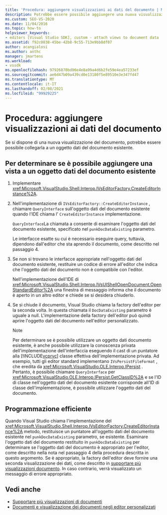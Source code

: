 ```yaml
---
title: 'Procedura: aggiungere visualizzazioni ai dati del documento | Microsoft Docs'
description: Potrebbe essere possibile aggiungere una nuova visualizzazione documento a un oggetto dati documento esistente. Utilizzare questa procedura per determinare se è possibile alleghi la visualizzazione.
ms.custom: SEO-VS-2020
ms.date: 11/04/2016
ms.topic: how-to
helpviewer_keywords:
- editors [Visual Studio SDK], custom - attach views to document data
ms.assetid: f92c0838-45be-42b8-9c55-713e9bb8df07
author: acangialosi
ms.author: anthc
manager: jmartens
ms.workload:
- vssdk
ms.openlocfilehash: 97926070bd06e4e8a99a4d6b2fe59e4ea57233ef
ms.sourcegitcommit: ae6d47b09a439cd0e13180f5e89510e3e347fd47
ms.translationtype: MT
ms.contentlocale: it-IT
ms.lasthandoff: 02/08/2021
ms.locfileid: "99929225"
---
```

# <a name="how-to-attach-views-to-document-data"></a>Procedura: aggiungere visualizzazioni ai dati del documento
Se si dispone di una nuova visualizzazione del documento, potrebbe essere possibile collegarla a un oggetto dati del documento esistente.

## <a name="to-determine-if-you-can-attach-a-view-to-an-existing-document-data-object"></a>Per determinare se è possibile aggiungere una vista a un oggetto dati del documento esistente

1. Implementare <xref:Microsoft.VisualStudio.Shell.Interop.IVsEditorFactory.CreateEditorInstance%2A>.

2. Nell'implementazione di `IVsEditorFactory::CreateEditorInstance` , chiamare `QueryInterface` sull'oggetto dati del documento esistente quando l'IDE chiama l' `CreateEditorInstance` implementazione.

    `QueryInterface`La chiamata a consente di esaminare l'oggetto dati del documento esistente, specificato nel `punkDocDataExisting` parametro.

    Le interfacce esatte su cui è necessario eseguire query, tuttavia, dipendono dall'editor che sta aprendo il documento, come descritto nel passaggio 4.

3. Se non si trovano le interfacce appropriate nell'oggetto dati del documento esistente, restituire un codice di errore all'editor che indica che l'oggetto dati del documento non è compatibile con l'editor.

    Nell'implementazione dell'IDE di <xref:Microsoft.VisualStudio.Shell.Interop.IVsUIShellOpenDocument.OpenStandardEditor%2A> una finestra di messaggio informa che il documento è aperto in un altro editor e chiede se si desidera chiuderlo.

4. Se si chiude il documento, Visual Studio chiama la factory dell'editor per la seconda volta. In questa chiamata il `DocDataExisting` parametro è uguale a null. L'implementazione della factory dell'editor può quindi aprire l'oggetto dati del documento nell'editor personalizzato.

   > [!NOTE]
   > Per determinare se è possibile utilizzare un oggetto dati documento esistente, è anche possibile utilizzare la conoscenza privata dell'implementazione dell'interfaccia eseguendo il cast di un puntatore alla [!INCLUDE[vcprvc](../code-quality/includes/vcprvc_md.md)] classe effettiva dell'implementazione privata. Ad esempio, tutti gli editor standard implementano `IVsPersistFileFormat` , che eredita da <xref:Microsoft.VisualStudio.OLE.Interop.IPersist> . Pertanto, è possibile chiamare `QueryInterface` per <xref:Microsoft.VisualStudio.OLE.Interop.IPersist.GetClassID%2A> e se l'ID di classe nell'oggetto dati del documento esistente corrisponde all'ID di classe dell'implementazione, è possibile utilizzare l'oggetto dati del documento.

## <a name="robust-programming"></a>Programmazione efficiente
 Quando Visual Studio chiama l'implementazione del <xref:Microsoft.VisualStudio.Shell.Interop.IVsEditorFactory.CreateEditorInstance%2A> metodo, restituisce un puntatore all'oggetto dati del documento esistente nel `punkDocDataExisting` parametro, se esistente. Esaminare l'oggetto dati del documento restituito in `punkDocDataExisting` per determinare se l'oggetto dati del documento è appropriato per l'editor, come descritto nella nota nel passaggio 4 della procedura descritta in questo argomento. Se è appropriato, la factory dell'editor deve fornire una seconda visualizzazione dei dati, come descritto in [supportare più visualizzazioni documento](../extensibility/supporting-multiple-document-views.md). In caso contrario, verrà visualizzato un messaggio di errore appropriato.

## <a name="see-also"></a>Vedi anche
- [Supportare più visualizzazioni di documenti](../extensibility/supporting-multiple-document-views.md)
- [Documenti e visualizzazione dei documenti negli editor personalizzati](../extensibility/document-data-and-document-view-in-custom-editors.md)
